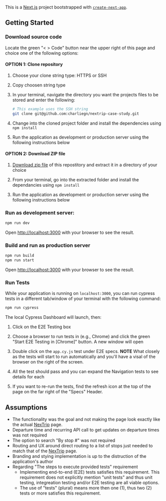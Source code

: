 This is a [Next.js](https://nextjs.org/) project bootstrapped with [`create-next-app`](https://github.com/vercel/next.js/tree/canary/packages/create-next-app).

## Getting Started

### Download source code

Locate the green "< > Code" button near the upper right of this page and choice one of the following options:
#### OPTION 1: Clone repository

1. Choose your clone string type: HTTPS or SSH

2. Copy choosen string type

3. In your terminal, navigate the directory you want the projects files to be stored and enter the following:

    ```bash
    # This example uses the SSH string
    git clone git@github.com:charliegn/nextrip-case-study.git
    ```

4. Change into the cloned project folder and install the dependencies using `npm install`

5. Run the application as development or production server using the following instructions below

#### OPTION 2: Download ZIP file

1. [Download zip file](https://github.com/charliegn/nextrip-case-study/archive/refs/heads/main.zip) of this repostitory and extract it in a directory of your choice

2. From your terminal, go into the extracted folder and install the dependancies using `npm install`

3. Run the application as development or production server using the following instructions below

### Run as development server:

```bash
npm run dev
```

Open [http://localhost:3000](http://localhost:3000) with your browser to see the result.

### Build and run as production server

```bash
npm run build
npm run start
```

Open [http://localhost:3000](http://localhost:3000) with your browser to see the result.

### Run Tests
While your application is running on `localhost:3000`, you can run cypress tests in a different tab/window of your terminal with the following command:
```bash
npm run cypress
```

The local Cypress Dashboard will launch, then:
1. Click on the E2E Testing box

2. Choose a browser to run tests in (e.g., Chrome) and click the green "Start E2E Testing in [Chrome]" button. A new window will open

3. Double click on the `app.cy.js` test under E2E specs. **NOTE** What closely as the tests will start to run automatically and you'll have a visal of the browser on the right of the screen.

4. All the test should pass and you can expand the Navigation tests to see details for each

5. If you want to re-run the tests, find the refresh icon at the top of the page on the far right of the "Specs" Header.

## Assumptions

- The functionality was the goal and not making the page look exactly like the actual [NexTrip](https://www.metrotransit.org/nextrip) page.
- Departure time and recurring API call to get updates on departure times was not required
- The option to search "By stop #" was not required
- Routing and UX around direct routing to a list of stops just needed to match that of the [NexTrip](https://www.metrotransit.org/nextrip) page.
- Branding and stying implementation is up to the distruction of the application's author
- Regarding "The steps to execute provided tests" requirement
  - Implementing end-to-end (E2E) tests satisfies this requirement. This requirement does not explicitly mention "unit tests" and thus unit testing, integreation testing and/or E2E testing are all viable options.
  - The use of "tests" (plural) means more then one (1), thus two (2) tests or more satisfies this requirement.
